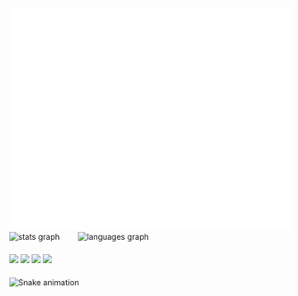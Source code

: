 <div>
  <img src="test.svg" width="800" height="400">
</div>

<div align="left">
  <img src="https://github-readme-stats.vercel.app/api?username=TheGeniusOfEternity&hide_title=false&hide_rank=true&show_icons=true&include_all_commits=true&count_private=true&disable_animations=false&theme=material-palenight&hide_border=true&custom_title=Activity" alt="stats graph"  height="200" />
  <img width="25">
  <img src="https://github-readme-stats.vercel.app/api/top-langs?username=TheGeniusOfEternity&locale=en&hide_title=false&layout=compact&card_width=320&langs_count=8&theme=material-palenight&hide_border=true&custom_title=Languages" alt="languages graph" height="200"/>
</div>

###

<div align="left">
  <img src="https://img.shields.io/badge/PHP-484C89?style=for-the-badge&logo=php&logoColor=8892be" height="35">
  <img src="https://img.shields.io/badge/vuejs-%2335495e.svg?style=for-the-badge&logo=vuedotjs&logoColor=%234FC08D" height="35">
  <img src="https://img.shields.io/badge/typescript-%23007ACC.svg?style=for-the-badge&logo=typescript&logoColor=white" height="35">
  <img src="https://img.shields.io/badge/Kotlin-A97BFF.svg?style=for-the-badge&logo=Kotlin" height="35">
</div>

###

<img src="https://raw.githubusercontent.com/TheGeniusOfEternity/TheGeniusOfEternity/output/snake.svg" alt="Snake animation" />
